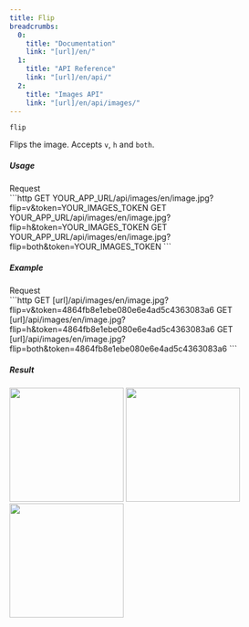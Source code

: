 ```yaml
---
title: Flip
breadcrumbs:
  0:
    title: "Documentation"
    link: "[url]/en/"
  1:
    title: "API Reference"
    link: "[url]/en/api/"
  2:
    title: "Images API"
    link: "[url]/en/api/images/"
---
```


`flip`

Flips the image. Accepts `v`, `h` and `both`.

##### Usage

<div class="file-header">Request</div>
```http
GET YOUR_APP_URL/api/images/en/image.jpg?flip=v&token=YOUR_IMAGES_TOKEN
GET YOUR_APP_URL/api/images/en/image.jpg?flip=h&token=YOUR_IMAGES_TOKEN
GET YOUR_APP_URL/api/images/en/image.jpg?flip=both&token=YOUR_IMAGES_TOKEN
```

##### Example

<div class="file-header">Request</div>
```http
GET [url]/api/images/en/image.jpg?flip=v&token=4864fb8e1ebe080e6e4ad5c4363083a6
GET [url]/api/images/en/image.jpg?flip=h&token=4864fb8e1ebe080e6e4ad5c4363083a6
GET [url]/api/images/en/image.jpg?flip=both&token=4864fb8e1ebe080e6e4ad5c4363083a6
```

##### Result

<img width="200" class="inline" src="[url]/api/images/en/image.jpg?flip=v&token=4864fb8e1ebe080e6e4ad5c4363083a6">
<img width="200" class="inline" src="[url]/api/images/en/image.jpg?flip=h&token=4864fb8e1ebe080e6e4ad5c4363083a6">
<img width="200" class="inline" src="[url]/api/images/en/image.jpg?flip=both&token=4864fb8e1ebe080e6e4ad5c4363083a6">
